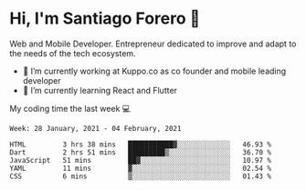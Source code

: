 # Hi, I'm Santiago Forero 👋
Web and Mobile Developer. Entrepreneur dedicated to improve and adapt to the needs of the tech ecosystem.

- 🔭 I’m currently working at Kuppo.co as co founder and mobile leading developer
- 🌱 I’m currently learning React and Flutter

My coding time the last week 💻
<!--START_SECTION:waka-->
```text
Week: 28 January, 2021 - 04 February, 2021

HTML         3 hrs 38 mins   ███████████▓░░░░░░░░░░░░░   46.93 % 
Dart         2 hrs 51 mins   █████████▒░░░░░░░░░░░░░░░   36.70 % 
JavaScript   51 mins         ██▓░░░░░░░░░░░░░░░░░░░░░░   10.97 % 
YAML         11 mins         ▓░░░░░░░░░░░░░░░░░░░░░░░░   02.54 % 
CSS          6 mins          ▒░░░░░░░░░░░░░░░░░░░░░░░░   01.43 % 
```
<!--END_SECTION:waka-->
